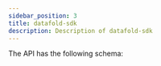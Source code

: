 ```yaml
---
sidebar_position: 3
title: datafold-sdk
description: Description of datafold-sdk
---
```


The API has the following schema: